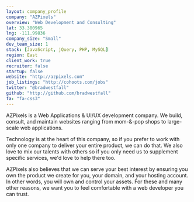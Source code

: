 ```yaml
---
layout: company_profile
company: "AZPixels"
overview: "Web Development and Consulting"
lat: 33.380965
lng: -111.99836
company_size: "Small"
dev_team_size: 1
stack: [JavaScript, jQuery, PHP, MySQL]
region: East
client_work: true
recruiter: false
startup: false
website: "http://azpixels.com"
job_listings: "http://cohoots.com/jobs"
twitter: "@bradwestfall"
github: "http://github.com/bradwestfall"
fa: "fa-css3"
---
```


AZPixels is a Web Applications & UI/UX development company. We build, consult, and maintain websites ranging from mom-&-pop shops to large-scale web applications.

Technology is at the heart of this company, so if you prefer to work with only one company to deliver your entire product, we can do that. We also love to mix our talents with others so if you only need us to supplement specific services, we'd love to help there too.

AZPixels also believes that we can serve your best interest by ensuring you own the product we create for you, your domain, and your hosting account. In other words, you will own and control your assets. For these and many other reasons, we want you to feel comfortable with a web developer you can trust.